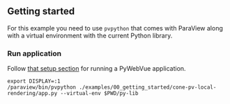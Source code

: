## Getting started

For this example you need to use `pvpython` that comes with ParaView
along with a virtual environment with the current Python library.

### Run application

Follow [that setup section](https://github.com/kitware/py-web-vue#install-python-package-in-venv) for running a PyWebVue application.

```
export DISPLAY=:1
/paraview/bin/pvpython ./examples/00_getting_started/cone-pv-local-rendering/app.py --virtual-env $PWD/py-lib
```